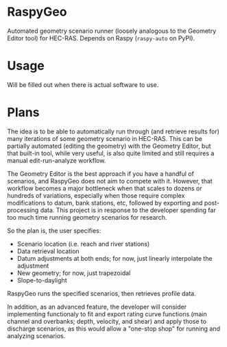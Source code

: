 # RaspyGeo
Automated geometry scenario runner (loosely analogous to the Geometry Editor tool) for HEC-RAS.  Depends on Raspy (`raspy-auto` on PyPI).

# Usage

Will be filled out when there is actual software to use.

# Plans

The idea is to be able to automatically run through (and retrieve results for) many iterations of some geometry scenario in HEC-RAS.  This can be partially automated (editing the geometry) with the Geometry Editor, but that built-in tool, while very useful, is also quite limited and still requires a manual edit-run-analyze workflow.

The Geometry Editor is the best approach if you have a handful of scenarios, and RaspyGeo does not aim to compete with it.  However, that workflow becomes a major bottleneck when that scales to dozens or hundreds of variations, especially when those require complex modifications to datum, bank stations, etc, followed by exporting and post-processing data.  This project is in response to the developer spending far too much time running geometry scenarios for research.

So the plan is, the user specifies:

- Scenario location (i.e. reach and river stations)
- Data retrieval location
- Datum adjustments at both ends; for now, just linearly interpolate the adjustment
- New geometry; for now, just trapezoidal
- Slope-to-daylight

RaspyGeo runs the specified scenarios, then retrieves profile data.

In addition, as an advanced feature, the developer will consider implementing functionaly to fit and export rating curve functions (main channel and overbanks; depth, velocity, and shear) and apply those to discharge scenarios, as this would allow a "one-stop shop" for running and analyzing scenarios.

